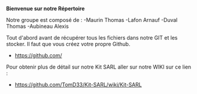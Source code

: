 **Bienvenue sur notre Répertoire**

Notre groupe est composé de :
  -Maurin Thomas
  -Lafon Arnauf
  -Duval Thomas
  -Aubineau Alexis

Tout d'abord avant de récupérer tous les fichiers dans notre GIT et les stocker.
Il faut que vous créez votre propre Github.
- https://github.com/

Pour obtenir plus de détail sur notre Kit SARL aller sur notre WIKI sur ce lien :
- https://github.com/TomD33/Kit-SARL/wiki/Kit-SARL




